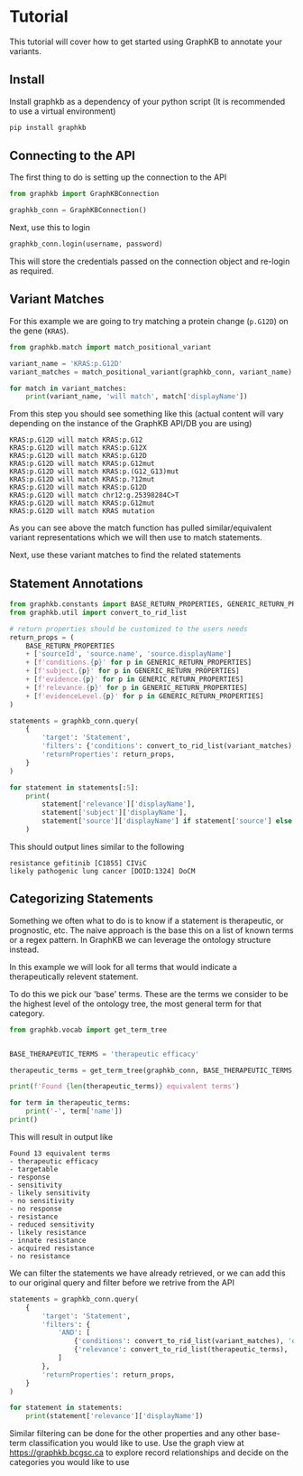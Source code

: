 # Tutorial

This tutorial will cover how to get started using GraphKB to annotate your variants.

## Install

Install graphkb as a dependency of your python script (It is recommended to use a virtual environment)

```python
pip install graphkb
```

## Connecting to the API

The first thing to do is setting up the connection to the API

```python
from graphkb import GraphKBConnection

graphkb_conn = GraphKBConnection()
```

Next, use this to login

```python
graphkb_conn.login(username, password)
```

This will store the credentials passed on the connection object and re-login as required.

## Variant Matches

For this example we are going to try matching a protein change (`p.G12D`) on the gene (`KRAS`).

```python
from graphkb.match import match_positional_variant

variant_name = 'KRAS:p.G12D'
variant_matches = match_positional_variant(graphkb_conn, variant_name)

for match in variant_matches:
    print(variant_name, 'will match', match['displayName'])
```

From this step you should see something like this (actual content will vary depending on the
instance of the GraphKB API/DB you are using)

```text
KRAS:p.G12D will match KRAS:p.G12
KRAS:p.G12D will match KRAS:p.G12X
KRAS:p.G12D will match KRAS:p.G12D
KRAS:p.G12D will match KRAS:p.G12mut
KRAS:p.G12D will match KRAS:p.(G12_G13)mut
KRAS:p.G12D will match KRAS:p.?12mut
KRAS:p.G12D will match KRAS:p.G12D
KRAS:p.G12D will match chr12:g.25398284C>T
KRAS:p.G12D will match KRAS:p.G12mut
KRAS:p.G12D will match KRAS mutation
```

As you can see above the match function has pulled similar/equivalent variant representations which
we will then use to match statements.

Next, use these variant matches to find the related statements

## Statement Annotations

```python
from graphkb.constants import BASE_RETURN_PROPERTIES, GENERIC_RETURN_PROPERTIES
from graphkb.util import convert_to_rid_list

# return properties should be customized to the users needs
return_props = (
    BASE_RETURN_PROPERTIES
    + ['sourceId', 'source.name', 'source.displayName']
    + [f'conditions.{p}' for p in GENERIC_RETURN_PROPERTIES]
    + [f'subject.{p}' for p in GENERIC_RETURN_PROPERTIES]
    + [f'evidence.{p}' for p in GENERIC_RETURN_PROPERTIES]
    + [f'relevance.{p}' for p in GENERIC_RETURN_PROPERTIES]
    + [f'evidenceLevel.{p}' for p in GENERIC_RETURN_PROPERTIES]
)

statements = graphkb_conn.query(
    {
        'target': 'Statement',
        'filters': {'conditions': convert_to_rid_list(variant_matches), 'operator': 'CONTAINSANY'},
        'returnProperties': return_props,
    }
)

for statement in statements[:5]:
    print(
        statement['relevance']['displayName'],
        statement['subject']['displayName'],
        statement['source']['displayName'] if statement['source'] else '',
    )
```

This should output lines similar to the following

```text
resistance gefitinib [C1855] CIViC
likely pathogenic lung cancer [DOID:1324] DoCM
```

## Categorizing Statements

Something we often what to do is to know if a statement is therapeutic, or prognostic, etc. The
naive approach is the base this on a list of known terms or a regex pattern. In GraphKB we can
leverage the ontology structure instead.

In this example we will look for all terms that would indicate a therapeutically relevent statement.

To do this we pick our 'base' terms. These are the terms we consider to be the highest level
of the ontology tree, the most general term for that category.

```python
from graphkb.vocab import get_term_tree


BASE_THERAPEUTIC_TERMS = 'therapeutic efficacy'

therapeutic_terms = get_term_tree(graphkb_conn, BASE_THERAPEUTIC_TERMS, include_superclasses=False)

print(f'Found {len(therapeutic_terms)} equivalent terms')

for term in therapeutic_terms:
    print('-', term['name'])
print()
```

This will result in output like

```text
Found 13 equivalent terms
- therapeutic efficacy
- targetable
- response
- sensitivity
- likely sensitivity
- no sensitivity
- no response
- resistance
- reduced sensitivity
- likely resistance
- innate resistance
- acquired resistance
- no resistance
```

We can filter the statements we have already retrieved, or we can add this to our original query
and filter before we retrive from the API

```python
statements = graphkb_conn.query(
    {
        'target': 'Statement',
        'filters': {
            'AND': [
                {'conditions': convert_to_rid_list(variant_matches), 'operator': 'CONTAINSANY'},
                {'relevance': convert_to_rid_list(therapeutic_terms), 'operator': 'IN'},
            ]
        },
        'returnProperties': return_props,
    }
)

for statement in statements:
    print(statement['relevance']['displayName'])
```

Similar filtering can be done for the other properties and any other base-term classification you
would like to use. Use the graph view at https://graphkb.bcgsc.ca to explore record relationships
and decide on the categories you would like to use
